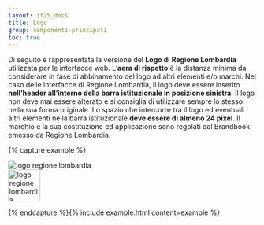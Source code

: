 ```yaml
---
layout: it25_docs
title: Logo
group: componenti-principali
toc: true
---
```


Di seguito è rappresentata la versione del **Logo di Regione Lombardia** utilizzata per le interfacce web. L’**aera di rispetto** è la distanza minima da considerare in fase di abbinamento del logo ad altri elementi
e/o marchi. Nel caso delle interfacce di Regione Lombardia, il logo deve essere inserito **nell’header all’interno
della barra istituzionale in posizione sinistra**. Il logo non deve mai essere alterato e si consiglia di utilizzare sempre lo stesso nella sua forma originale.
Lo spazio che intercorre tra il logo ed eventuali altri elementi nella barra istituzionale **deve essere di
almeno 24 pixel**. Il marchio e la sua costituzione ed applicazione sono regolati dal Brandbook emesso da Regione Lombardia.

{% capture example %}

<div class="d-flex flex-row mb-3">
  <div class="p-2 me-5"> 
  <img src="{{ site.baseurl }}/dist/assets/img/logo-rl.png" alt="logo regione lombardia" class="it25-header-logo d-none d-md-block">
  </div>
  <div class="p-2 primary-bg">
  <img style="height: 65px" src="{{ site.baseurl }}/dist/assets/img/logo-rl-bianco.png" alt="logo regione lombardia" class="it25-header-logo d-none d-md-block">
  </div>
</div>

{% endcapture %}{% include example.html content=example %}

